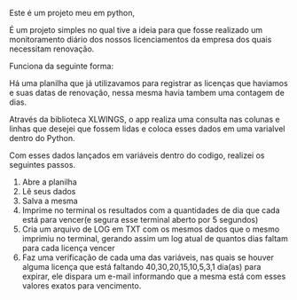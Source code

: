 Este é um projeto meu em python,

É um projeto simples no qual tive a ideia para que fosse realizado um monitoramento diário dos nossos licenciamentos da empresa dos quais necessitam renovação.

Funciona da seguinte forma:

Há uma planilha que já utilizavamos para registrar as licenças que haviamos e suas datas de renovação, nessa mesma havia tambem uma contagem de dias.

Através da biblioteca XLWINGS, o app realiza uma consulta nas colunas e linhas que desejei que fossem lidas e coloca esses dados em uma varialvel dentro do Python.

Com esses dados lançados em variáveis dentro do codigo, realizei os seguintes passos.

1. Abre a planilha
2. Lê seus dados
3. Salva a mesma
4. Imprime no terminal os resultados com a quantidades de dia que cada está para vencer(e segura esse terminal aberto por 5 segundos)
5. Cria um arquivo de LOG em TXT com os mesmos dados que o mesmo imprimiu no terminal, gerando assim um log atual de quantos dias faltam para cada licença vencer
6. Faz uma verificação de cada uma das variáveis, nas quais se houver alguma licença que está faltando 40,30,20,15,10,5,3,1 dia(as) para expirar, ele dispara um e-mail informando que a mesma está com esses valores exatos para vencimento.

